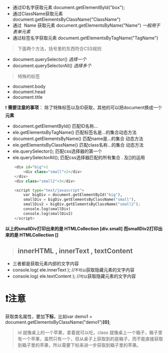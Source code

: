 - 通过ID名字获取元素  document.getElementById("box");
- 通过ClassName获取元素 document.getElementsByClassName("ClassName")
- 通过  Name 获取元素 document.getElementsByName("Name") *一般用于表单元素*
- 通过标签名字获取元素  document.getElementsByTagName("TagName")

>下面两个方法，括号里的东西符合CSS规则
- document.querySelector()  *选择一个*
- document.querySelectorAll() *选择多个*
 
>特殊的标签
- document.body
- document.head
- document.title

:exclamation: **需要注意的事项**：
    除了特殊标签以及ID获取，其他的可以把document换成一个**元素**

- document.getElementById() 匹配ID名称...
- ele.getElementsByTagName() 匹配标签名是...的集合动态方法
- document.getElementsByName() 匹配name是...的集合 动态方法
- ele.getElementsByClassName() 匹配class名称...的集合 动态方法
- ele.querySelector(); 匹配css选择器的第一个
- ele.querySelectorAll(); 匹配css选择器匹配的所有集合 
  . 及[]的运用
      
```python
	<div id="big">1
		<div class="small">2</div>
	</div>
	<div class="small2">3</div>

	<script type="text/javascript">
		var bigDiv = document.getElementById("big"),
		smallDiv = bigDiv.getElementsByClassName("small"),
		smallDiv2 = bigDiv.getElementsByClassName("small2");
		console.log(smallDiv)
		console.log(smallDiv2)
	</script>
```        
 **以上的smallDiv打印出来的是 HTMLCollection [div.small] 而smallDiv2打印出来的是 HTMLCollection []**
> ## innerHTML , innerText , textContent
- 三者都是获取元素内部的文字内容
- console.log( ele.innerText );	//`不可以`获取隐藏元素的文字内容
- console.log( ele.textContent );	//`可以`获取隐藏元素的文字内容

# :exclamation:注意
获取类名属性，要加**下标**，比如var demo1 = document.getElementsByClassName("demo1")**[0]**;
> id 就像桌上的一个苹果，拿着就可以吃，class 就像桌上一个箱子，箱子里有一个苹果，虽然只有一个，但从桌子上获取到的是箱子，而不能直接获取到箱子里的苹果，所以需要下标来进一步获取到箱子里的苹果。
